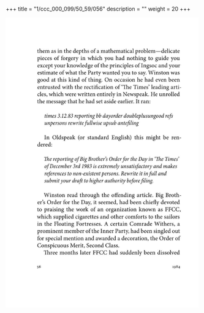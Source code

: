 +++
title = "1/ccc_000_099/50_59/056"
description = ""
weight = 20
+++

<img class="center-fit-jpg" src="/jpg_/out_jpg_1984__056.jpg" ></img>

